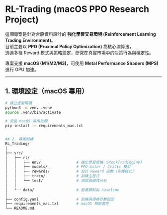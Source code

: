 # RL-Trading (macOS PPO Research Project)

這個專案是針對台股資料設計的 **強化學習交易環境 (Reinforcement Learning Trading Environment)**。  
目前主要以 **PPO (Proximal Policy Optimization)** 為核心演算法，  
透過多種 Reward 模式與策略設定，研究在真實市場中的決策行為與穩定性。  

專案支援 **macOS (M1/M2/M3)**，可使用 **Metal Performance Shaders (MPS)** 進行 GPU 加速。  

---

## 1. 環境設定（macOS 專用）

```bash
# 建立虛擬環境
python3 -m venv .venv
source .venv/bin/activate

# 安裝 macOS 專用依賴
pip install -r requirements_mac.txt


## 2. 專案結構
RL_Trading/
│
├── src/
│   ├── rl/
│   │   ├── env/                # 強化學習環境（StockTradingEnv）
│   │   ├── models/             # PPO Actor / Critic 模型
│   │   ├── rewards/            # 自訂 Reward 函數（多種模式）
│   │   ├── train/              # 訓練主程式
│   │   └── test/               # 測試與績效分析
│   │
│   └── data/                   # 股票資料與 baseline
│
├── config.yaml                 # 訓練與環境參數設定
├── requirements_mac.txt        # macOS 相依套件
└── README.md
